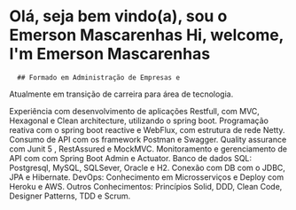 # Olá, seja bem vindo(a), sou o Emerson Mascarenhas   Hi, welcome, I'm Emerson Mascarenhas

<!--
**esmascarenhas/esmascarenhas** is a ✨ _special_ ✨ repository because its `README.md` (this file) appears on your GitHub profile.

Here are some ideas to get you started:

- 🔭 I’m currently working on ...
- 🌱 I’m currently learning ...
- 👯 I’m looking to collaborate on ...
- 🤔 I’m looking for help with ...
- 💬 Ask me about ...
- 📫 How to reach me: ...
- 😄 Pronouns: ...
- ⚡ Fun fact: ...
-->


  
    
      ## Formado em Administração de Empresas e
Atualmente em transição de carreira para área de tecnologia.
    
Experiência com desenvolvimento de aplicações Restfull, com MVC, Hexagonal e Clean architecture, utilizando o spring boot. 
Programação reativa com o spring boot reactive e WebFlux, com estrutura de rede Netty.
Consumo de API com os framework Postman e Swagger. 
Quality assurance com Junit 5 , RestAssured e MockMVC. 
Monitoramento e gerenciamento de API com com Spring Boot Admin e Actuator. 
Banco de dados SQL: Postgresql, MySQL, SQLSever, Oracle e H2. 
Conexão com DB com o JDBC, JPA e Hibernate. 
DevOps:  Conhecimento em Microsserviços e Deploy com Heroku e AWS.
Outros Conhecimentos: Princípios Solid, DDD, Clean Code, Designer Patterns, TDD e Scrum.
